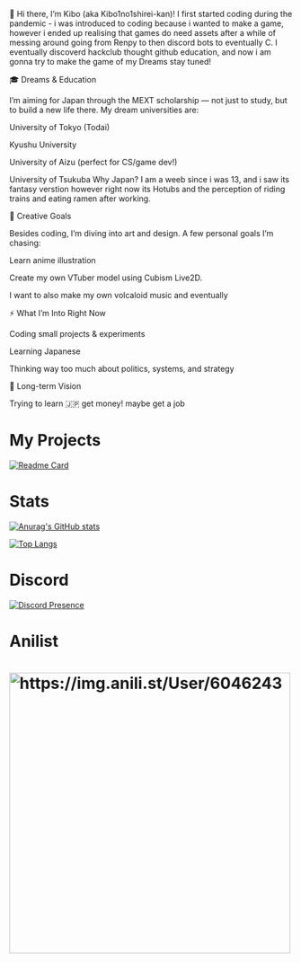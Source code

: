 :tea:  Hi there, I’m Kibo (aka Kibo1no1shirei-kan)!
I first started coding during the pandemic - i was introduced to coding because i wanted to make a game, however i ended up realising that games do need assets after a while of messing around going from Renpy to then discord bots to eventually C. 
I eventually discoverd hackclub thought github education, and now i am gonna try to make the game of my Dreams stay tuned!

🎓 Dreams & Education

I’m aiming for Japan through the MEXT scholarship — not just to study, but to build a new life there. My dream universities are:

University of Tokyo (Todai)

Kyushu University

University of Aizu (perfect for CS/game dev!)

University of Tsukuba
Why Japan? I am a weeb since i was 13, and i saw its fantasy verstion however right now its Hotubs and the perception of riding trains and eating ramen after working.


🎨 Creative Goals

Besides coding, I’m diving into art and design. A few personal goals I’m chasing:

Learn anime illustration

Create my own VTuber model using Cubism Live2D.

I want to also make my own volcaloid music and eventually 

⚡ What I’m Into Right Now

Coding small projects & experiments

Learning Japanese

Thinking way too much about politics, systems, and strategy

🎯 Long-term Vision

Trying to learn 🇯🇵 
get money!
maybe get a job

<h1> My Projects </h1>

[![Readme Card](https://github-readme-stats.vercel.app/api/pin/?username=kibo1no1shirei-kan&repo=W-discord-bot&show_owner=true&theme=transparent)](https://github.com/anuraghazra/github-readme-stats)


<h1> Stats </h1>

[![Anurag's GitHub stats](https://github-readme-stats.vercel.app/api?username=kibo1no1shirei-kan&count_private=true%show_icons=true&theme=transparent)](https://github.com/anuraghazra/github-readme-stats)

[![Top Langs](https://github-readme-stats.vercel.app/api/top-langs/?username=kibo1no1shirei-kan&langs_count=10%&theme=transparent&layout=compact)](https://github.com/anuraghazra/github-readme-stats)

<h1> Discord </h1>

[![Discord Presence](https://lanyard.cnrad.dev/api/777794989940801550)](https://discord.com/users/777794989940801550)

<h1> Anilist <h1/>

<img width="500" alt="https://img.anili.st/User/6046243" src="https://img.anili.st/User/6046243"/>
